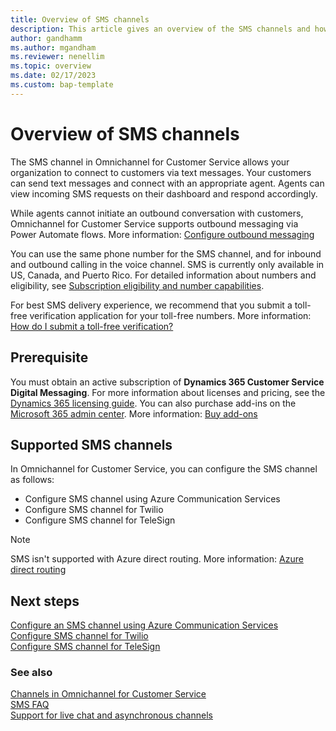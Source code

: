 ```yaml
---
title: Overview of SMS channels
description: This article gives an overview of the SMS channels and how you can configure them. 
author: gandhamm
ms.author: mgandham
ms.reviewer: nenellim 
ms.topic: overview 
ms.date: 02/17/2023
ms.custom: bap-template 
---
```


# Overview of SMS channels

The SMS channel in Omnichannel for Customer Service allows your organization to connect to customers via text messages. Your customers can send text messages and connect with an appropriate agent. Agents can view incoming SMS requests on their dashboard and respond accordingly. 

While agents cannot initiate an outbound conversation with customers, Omnichannel for Customer Service supports outbound messaging via Power Automate flows. More information: [Configure outbound messaging](../administer/outbound-messaging.md) 

You can use the same phone number for the SMS channel, and for inbound and outbound calling in the voice channel. SMS is currently only available in US, Canada, and Puerto Rico. For detailed information about numbers and eligibility, see [Subscription eligibility and number capabilities](/azure/communication-services/concepts/numbers/sub-eligibility-number-capability).

For best SMS delivery experience, we recommend that you submit a toll-free verification application for your toll-free numbers. More information: [How do I submit a toll-free verification?](/azure/communication-services/concepts/sms/sms-faq#toll-free-verification)

## Prerequisite

You must obtain an active subscription of **Dynamics 365 Customer Service Digital Messaging**. For more information about licenses and pricing, see the [Dynamics 365 licensing guide](https://go.microsoft.com/fwlink/p/?LinkId=866544). You can also purchase add-ins on the [Microsoft 365 admin center](https://go.microsoft.com/fwlink/?LinkId=866544). More information: [Buy add-ons](/microsoft-365/commerce/buy-or-edit-an-add-on?view=o365-worldwide&preserve-view=true)

## Supported SMS channels

In Omnichannel for Customer Service, you can configure the SMS channel as follows:
- Configure SMS channel using Azure Communication Services
- Configure SMS channel for Twilio
- Configure SMS channel for TeleSign

> [!NOTE]
> SMS isn't supported with Azure direct routing. More information: [Azure direct routing](/azure/communication-services/concepts/telephony-sms/telephony-concept#azure-direct-routing)

## Next steps

[Configure an SMS channel using Azure Communication Services](../administer/configure-sms-channel-acs.md)  
[Configure SMS channel for Twilio](../administer/Configure-sms-channel-twilio.md)  
[Configure SMS channel for TeleSign](../administer/configure-sms-channel.md)  

### See also

[Channels in Omnichannel for Customer Service](channels.md)  
[SMS FAQ](../administer/faqs.md#sms)  
[Support for live chat and asynchronous channels](../administer/card-support-in-channels.md)  

